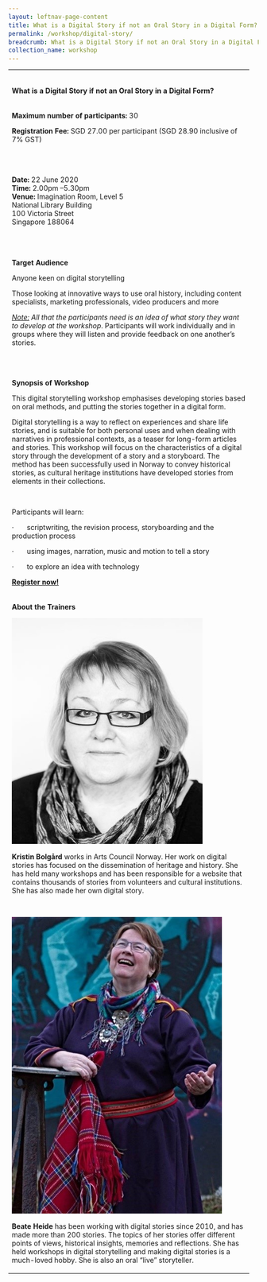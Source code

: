 ```yaml
---
layout: leftnav-page-content
title: What is a Digital Story if not an Oral Story in a Digital Form?
permalink: /workshop/digital-story/
breadcrumb: What is a Digital Story if not an Oral Story in a Digital Form?
collection_name: workshop
---
```

<table>
<tbody>
<tr>
<td width="471"><br />
<p><strong>What is a Digital Story if not an Oral Story in a Digital Form?</strong></p>
</td>
</tr>
<tr>
<td width="471">
<p><strong>Maximum number of participants: </strong>30</p>
<p><strong>Registration Fee: </strong>SGD 27.00 per participant (SGD 28.90 inclusive of 7% GST)</p>
<p>&nbsp;</p>
</td>
</tr>
<tr>
<td width="471">
<p><strong>Date: </strong>22 June 2020
<br><strong>Time: </strong>2.00pm &ndash;5.30pm
<br><strong>Venue: </strong>Imagination Room, Level 5
<br>National Library Building
<br>100 Victoria Street
<br>Singapore 188064</p>
<p><strong>&nbsp;</strong></p>
</td>
</tr>
<tr>
<td width="471">
<p><strong>Target Audience</strong></p>
<p>Anyone keen on digital storytelling</p>
<p>Those looking at innovative ways to use oral history, including content specialists, marketing professionals, video producers and more</p>
<p><em><u>Note:</u></em><em> All that the participants need is an idea of what story they want to develop at the workshop</em>. Participants will work individually and in groups where they will listen and provide feedback on one another&rsquo;s stories.</p>
<p><em>&nbsp;</em></p>
</td>
</tr>
<tr>
<td width="471">
<p><strong>Synopsis of Workshop</strong></p>
<p>This digital storytelling workshop emphasises developing stories based on oral methods, and putting the stories together in a digital form.</p>
<p>Digital storytelling is a way to reflect on experiences and share life stories, and is suitable for both personal uses and when dealing with narratives in professional contexts, as a teaser for long-form articles and stories. This workshop will focus on the characteristics of a digital story through the development of a story and a storyboard. The method has been successfully used in Norway to convey historical stories, as cultural heritage institutions have developed stories from elements in their collections.</p>
<p>&nbsp;</p>
<p>Participants will learn:</p>
<p>&middot;&nbsp;&nbsp;&nbsp;&nbsp;&nbsp;&nbsp; scriptwriting, the revision process, storyboarding and the production process</p>
<p>&middot;&nbsp;&nbsp;&nbsp;&nbsp;&nbsp;&nbsp; using images, narration, music and motion to tell a story</p>
<p>&middot;&nbsp;&nbsp;&nbsp;&nbsp;&nbsp;&nbsp; to explore an idea with technology</p>
<p><strong><a href="https://www.nlb.gov.sg/golibrary2/e/ioha2020workshop7">Register now!</a></strong></p>
</td>
</tr>
<tr>
<td width="471">
<p><strong>About the Trainers</strong></p>
<img src="/images/kristin.jpg" alt="Kristin Bolgård" style="width:384px;" />
<p><strong>Kristin Bolg&aring;rd</strong> works in Arts Council Norway. Her work on digital stories has focused on the dissemination of heritage and history. She has held many workshops and has been responsible for a website that contains thousands of stories from volunteers and cultural institutions. She has also made her own digital story.</p>
<p>&nbsp;</p>
<img src="/images/beate.jpg" alt="Beate Heide" style="width:423px;" />
<p><strong>Beate Heide</strong> has been working with digital stories since 2010, and has made more than 200 stories. The topics of her stories offer different points of views, historical insights, memories and reflections. She has held workshops in digital storytelling and making digital stories is a much-loved hobby. She is also an oral &ldquo;live&rdquo; storyteller.</p>
</td>
</tr>
</tbody>
</table>






